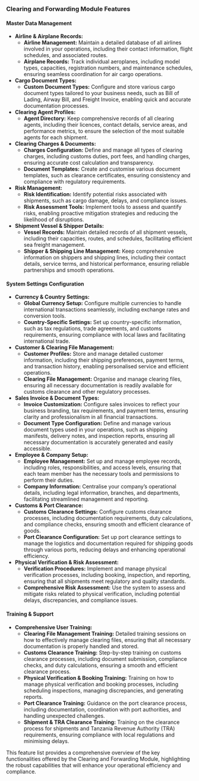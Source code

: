 ### **Clearing and Forwarding Module Features**

#### **Master Data Management**

* **Airline & Airplane Records:**  
  * **Airline Management:** Maintain a detailed database of all airlines involved in your operations, including their contact information, flight schedules, and associated routes.  
  * **Airplane Records:** Track individual aeroplanes, including model types, capacities, registration numbers, and maintenance schedules, ensuring seamless coordination for air cargo operations.  
* **Cargo Document Types:**  
  * **Custom Document Types:** Configure and store various cargo document types tailored to your business needs, such as Bill of Lading, Airway Bill, and Freight Invoice, enabling quick and accurate documentation processes.  
* **Clearing Agent Profiles:**  
  * **Agent Directory:** Keep comprehensive records of all clearing agents, including their licences, contact details, service areas, and performance metrics, to ensure the selection of the most suitable agents for each shipment.  
* **Clearing Charges & Documents:**  
  * **Charges Configuration:** Define and manage all types of clearing charges, including customs duties, port fees, and handling charges, ensuring accurate cost calculation and transparency.  
  * **Document Templates:** Create and customise various document templates, such as clearance certificates, ensuring consistency and compliance with regulatory requirements.  
* **Risk Management:**  
  * **Risk Identification:** Identify potential risks associated with shipments, such as cargo damage, delays, and compliance issues.  
  * **Risk Assessment Tools:** Implement tools to assess and quantify risks, enabling proactive mitigation strategies and reducing the likelihood of disruptions.  
* **Shipment Vessel & Shipper Details:**  
  * **Vessel Records:** Maintain detailed records of all shipment vessels, including their capacities, routes, and schedules, facilitating efficient sea freight management.  
  * **Shipper & Shipping Line Management:** Keep comprehensive information on shippers and shipping lines, including their contact details, service terms, and historical performance, ensuring reliable partnerships and smooth operations.

#### **System Settings Configuration**

* **Currency & Country Settings:**  
  * **Global Currency Setup:** Configure multiple currencies to handle international transactions seamlessly, including exchange rates and conversion tools.  
  * **Country-Specific Settings:** Set up country-specific information, such as tax regulations, trade agreements, and customs requirements, ensuring compliance with local laws and facilitating international trade.  
* **Customer & Clearing File Management:**  
  * **Customer Profiles:** Store and manage detailed customer information, including their shipping preferences, payment terms, and transaction history, enabling personalised service and efficient operations.  
  * **Clearing File Management:** Organise and manage clearing files, ensuring all necessary documentation is readily available for customs clearance and other regulatory processes.  
* **Sales Invoice & Document Types:**  
  * **Invoice Customization:** Configure sales invoices to reflect your business branding, tax requirements, and payment terms, ensuring clarity and professionalism in all financial transactions.  
  * **Document Type Configuration:** Define and manage various document types used in your operations, such as shipping manifests, delivery notes, and inspection reports, ensuring all necessary documentation is accurately generated and easily accessible.  
* **Employee & Company Setup:**  
  * **Employee Management:** Set up and manage employee records, including roles, responsibilities, and access levels, ensuring that each team member has the necessary tools and permissions to perform their duties.  
  * **Company Information:** Centralise your company’s operational details, including legal information, branches, and departments, facilitating streamlined management and reporting.  
* **Customs & Port Clearance:**  
  * **Customs Clearance Settings:** Configure customs clearance processes, including documentation requirements, duty calculations, and compliance checks, ensuring smooth and efficient clearance of goods.  
  * **Port Clearance Configuration:** Set up port clearance settings to manage the logistics and documentation required for shipping goods through various ports, reducing delays and enhancing operational efficiency.  
* **Physical Verification & Risk Assessment:**  
  * **Verification Procedures:** Implement and manage physical verification processes, including booking, inspection, and reporting, ensuring that all shipments meet regulatory and quality standards.  
  * **Comprehensive Risk Assessment:** Use the system to assess and mitigate risks related to physical verification, including potential delays, discrepancies, and compliance issues.

#### **Training & Support**

* **Comprehensive User Training:**  
  * **Clearing File Management Training:** Detailed training sessions on how to effectively manage clearing files, ensuring that all necessary documentation is properly handled and stored.  
  * **Customs Clearance Training:** Step-by-step training on customs clearance processes, including document submission, compliance checks, and duty calculations, ensuring a smooth and efficient clearance process.  
  * **Physical Verification & Booking Training:** Training on how to manage physical verification and booking processes, including scheduling inspections, managing discrepancies, and generating reports.  
  * **Port Clearance Training:** Guidance on the port clearance process, including documentation, coordination with port authorities, and handling unexpected challenges.  
  * **Shipment & TRA Clearance Training:** Training on the clearance process for shipments and Tanzania Revenue Authority (TRA) requirements, ensuring compliance with local regulations and minimising delays.

This feature list provides a comprehensive overview of the key functionalities offered by the Clearing and Forwarding Module, highlighting the robust capabilities that will enhance your operational efficiency and compliance.


